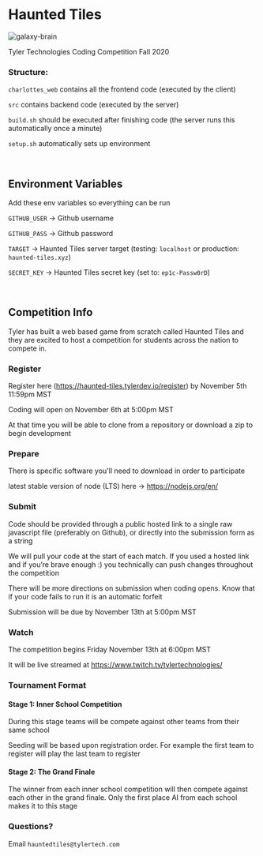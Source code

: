 # Haunted Tiles

![galaxy-brain](https://www.dailydot.com/wp-content/uploads/db4/41/6e8734dfe00c1b1d-768x384.jpg)

Tyler Technologies Coding Competition Fall 2020

### Structure:
`charlottes_web` contains all the frontend code (executed by the client)

`src` contains backend code (executed by the server)

`build.sh` should be executed after finishing code (the server runs this automatically once a minute)

`setup.sh` automatically sets up environment

<br />

## Environment Variables
Add these env variables so everything can be run

`GITHUB_USER` → Github username

`GITHUB_PASS` → Github password

`TARGET` → Haunted Tiles server target (testing: `localhost` or production: `haunted-tiles.xyz`)

`SECRET_KEY` → Haunted Tiles secret key (set to: `ep1c-Passw0rD`)

<br />


## Competition Info

Tyler has built a web based game from scratch called Haunted Tiles and they are excited to host a competition for 
students across the nation to compete in.

### Register
Register here (https://haunted-tiles.tylerdev.io/register) by November 5th 11:59pm MST

Coding will open on November 6th at 5:00pm MST

At that time you will be able to clone from a repository or download a zip to begin development

### Prepare
There is specific software you'll need to download in order to participate

latest stable version of node (LTS) here -> https://nodejs.org/en/

### Submit
Code should be provided through a public hosted link to a single raw javascript file (preferably on Github), or directly into the submission form as a string

We will pull your code at the start of each match. If you used a hosted link and if you’re brave enough :) you technically can push changes throughout the competition

There will be more directions on submission when coding opens. Know that if your code fails to run it is an automatic forfeit

Submission will be due by November 13th at 5:00pm MST

### Watch
The competition begins Friday November 13th at 6:00pm MST

It will be live streamed at https://www.twitch.tv/tylertechnologies/

### Tournament Format

#### Stage 1: Inner School Competition
During this stage teams will be compete against other teams from their same school

Seeding will be based upon registration order. For example the first team to register will play the last team to register

#### Stage 2: The Grand Finale
The winner from each inner school competition will then compete against each other in the grand finale. Only the first place AI from each school makes it to this stage

### Questions? 
Email `hauntedtiles@tylertech.com`